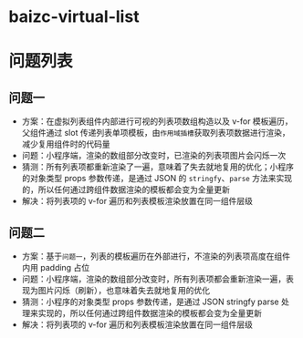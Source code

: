 # baizc-virtual-list

# 问题列表
## 问题一
- 方案：在虚拟列表组件内部进行可视的列表项数组构造以及 v-for 模板遍历，父组件通过 slot 传递列表单项模板，由`作用域插槽`获取列表项数据进行渲染，减少复用组件时的代码量
- 问题：小程序端，渲染的数组部分改变时，已渲染的列表项图片会闪烁一次
- 猜测：所有列表项都重新渲染了一遍，意味着了失去就地复用的优化；小程序的对象类型 props 参数传递，是通过 JSON 的 `stringfy`、`parse` 方法来实现的，所以任何通过跨组件数据渲染的模板都会变为全量更新
- 解决：将列表项的 v-for 遍历和列表模板渲染放置在同一组件层级

## 问题二
- 方案：基于`问题一`，列表的模板遍历在外部进行，不渲染的列表项高度在组件内用 padding 占位
- 问题：小程序端，渲染的数组部分改变时，所有列表项都会重新渲染一遍，表现为图片闪烁（刷新），也意味着失去就地复用的优化
- 猜测：小程序的对象类型 props 参数传递，是通过 JSON stringfy parse 处理来实现的，所以任何通过跨组件数据渲染的模板都会变为全量更新
- 解决：将列表项的 v-for 遍历和列表模板渲染放置在同一组件层级